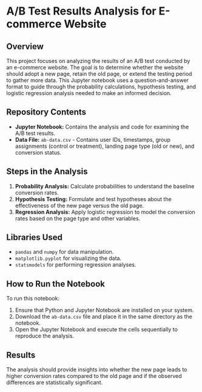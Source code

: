 # A/B Test Results Analysis for E-commerce Website

## Overview
This project focuses on analyzing the results of an A/B test conducted by an e-commerce website. The goal is to determine whether the website should adopt a new page, retain the old page, or extend the testing period to gather more data. This Jupyter notebook uses a question-and-answer format to guide through the probability calculations, hypothesis testing, and logistic regression analysis needed to make an informed decision.

## Repository Contents
- **Jupyter Notebook:** Contains the analysis and code for examining the A/B test results.
- **Data File:** `ab-data.csv` - Contains user IDs, timestamps, group assignments (control or treatment), landing page type (old or new), and conversion status.

## Steps in the Analysis
1. **Probability Analysis:** Calculate probabilities to understand the baseline conversion rates.
2. **Hypothesis Testing:** Formulate and test hypotheses about the effectiveness of the new page versus the old page.
3. **Regression Analysis:** Apply logistic regression to model the conversion rates based on the page type and other variables.

## Libraries Used
- `pandas` and `numpy` for data manipulation.
- `matplotlib.pyplot` for visualizing the data.
- `statsmodels` for performing regression analyses.

## How to Run the Notebook
To run this notebook:
1. Ensure that Python and Jupyter Notebook are installed on your system.
2. Download the `ab-data.csv` file and place it in the same directory as the notebook.
3. Open the Jupyter Notebook and execute the cells sequentially to reproduce the analysis.

## Results
The analysis should provide insights into whether the new page leads to higher conversion rates compared to the old page and if the observed differences are statistically significant.

